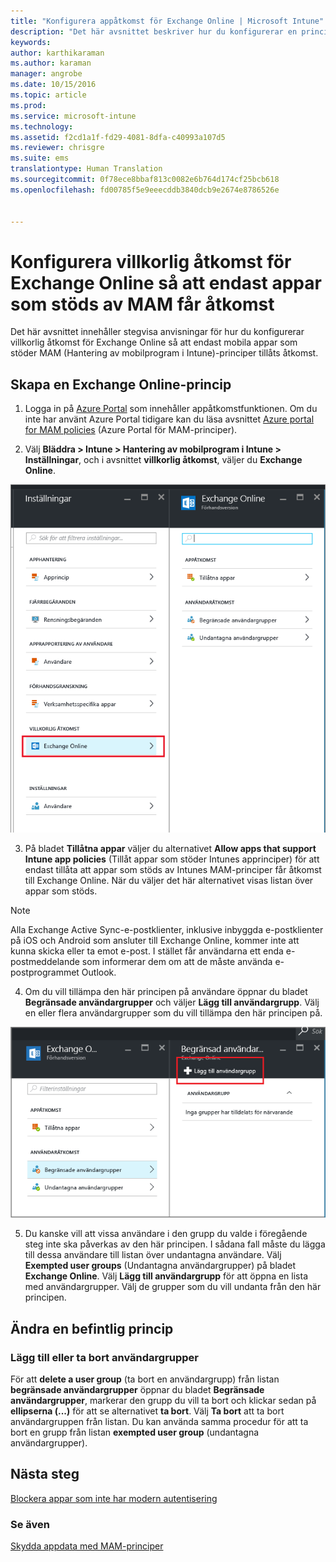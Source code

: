 ```yaml
---
title: "Konfigurera appåtkomst för Exchange Online | Microsoft Intune"
description: "Det här avsnittet beskriver hur du konfigurerar en princip för villkorlig åtkomst för MAM-appar."
keywords: 
author: karthikaraman
ms.author: karaman
manager: angrobe
ms.date: 10/15/2016
ms.topic: article
ms.prod: 
ms.service: microsoft-intune
ms.technology: 
ms.assetid: f2cd1a1f-fd29-4081-8dfa-c40993a107d5
ms.reviewer: chrisgre
ms.suite: ems
translationtype: Human Translation
ms.sourcegitcommit: 0f78ece8bbaf813c0082e6b764d174cf25bcb618
ms.openlocfilehash: fd00785f5e9eeecddb3840dcb9e2674e8786526e


---
```


# Konfigurera villkorlig åtkomst för Exchange Online så att endast appar som stöds av MAM får åtkomst
Det här avsnittet innehåller stegvisa anvisningar för hur du konfigurerar villkorlig åtkomst för Exchange Online så att endast mobila appar som stöder MAM (Hantering av mobilprogram i Intune)-principer tillåts åtkomst.


## Skapa en Exchange Online-princip
1.  Logga in på [Azure Portal](portal.azure.com) som innehåller appåtkomstfunktionen. Om du inte har använt Azure Portal tidigare kan du läsa avsnittet [Azure portal for MAM policies](azure-portal-for-microsoft-intune-mam-policies.md) (Azure Portal för MAM-principer).

2.  Välj **Bläddra > Intune > Hantering av mobilprogram i Intune > Inställningar**, och i avsnittet **villkorlig åtkomst**, väljer du **Exchange Online**.

  ![Skärmbild av bladet inställningar som visar avsnittet villkorlig åtkomst med alternativet Exchange Online markerat](../media/mam-ca-settings-exo.png)

3.  På bladet **Tillåtna appar** väljer du alternativet **Allow apps that support Intune app policies** (Tillåt appar som stöder Intunes apprinciper) för att endast tillåta att appar som stöds av Intunes MAM-principer får åtkomst till Exchange Online. När du väljer det här alternativet visas listan över appar som stöds.

  >[!NOTE]
  >Alla Exchange Active Sync-e-postklienter, inklusive inbyggda e-postklienter på iOS och Android som ansluter till Exchange Online, kommer inte att kunna skicka eller ta emot e-post. I stället får användarna ett enda e-postmeddelande som informerar dem om att de måste använda e-postprogrammet Outlook. 
4.   Om du vill tillämpa den här principen på användare öppnar du bladet **Begränsade användargrupper** och väljer **Lägg till användargrupp**. Välj en eller flera användargrupper som du vill tillämpa den här principen på.

  ![Skärmbild av bladet begränsade användargrupper med alternativet lägg till användargrupp markerat](../media/mam-ca-add-user-group.png)

5.  Du kanske vill att vissa användare i den grupp du valde i föregående steg inte ska påverkas av den här principen. I sådana fall måste du lägga till dessa användare till listan över undantagna användare. Välj **Exempted user groups** (Undantagna användargrupper) på bladet **Exchange Online**. Välj **Lägg till användargrupp** för att öppna en lista med användargrupper. Välj de grupper som du vill undanta från den här principen.  

## Ändra en befintlig princip
### Lägg till eller ta bort användargrupper

För att **delete a user group** (ta bort en användargrupp) från listan **begränsade användargrupper** öppnar du bladet **Begränsade användargrupper**, markerar den grupp du vill ta bort och klickar sedan på **ellipserna (...)** för att se alternativet **ta bort**. Välj **Ta bort** att ta bort användargruppen från listan. Du kan använda samma procedur för att ta bort en grupp från listan **exempted user group** (undantagna användargrupper).


## Nästa steg
[Blockera appar som inte har modern autentisering](block-apps-with-no-modern-authentication.md)
### Se även
[Skydda appdata med MAM-principer](protect-app-data-using-mobile-app-management-policies-with-microsoft-intune.md)



<!--HONumber=Oct16_HO2-->


